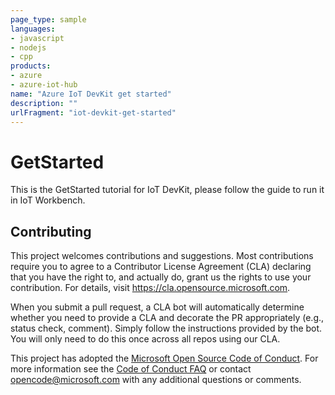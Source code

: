 ```yaml
---
page_type: sample
languages:
- javascript
- nodejs
- cpp
products:
- azure
- azure-iot-hub
name: "Azure IoT DevKit get started"
description: ""
urlFragment: "iot-devkit-get-started"
---
```


# GetStarted

This is the GetStarted tutorial for IoT DevKit, please follow the guide to run it in IoT Workbench.

## Contributing

This project welcomes contributions and suggestions.  Most contributions require you to agree to a
Contributor License Agreement (CLA) declaring that you have the right to, and actually do, grant us
the rights to use your contribution. For details, visit https://cla.opensource.microsoft.com.

When you submit a pull request, a CLA bot will automatically determine whether you need to provide
a CLA and decorate the PR appropriately (e.g., status check, comment). Simply follow the instructions
provided by the bot. You will only need to do this once across all repos using our CLA.

This project has adopted the [Microsoft Open Source Code of Conduct](https://opensource.microsoft.com/codeofconduct/).
For more information see the [Code of Conduct FAQ](https://opensource.microsoft.com/codeofconduct/faq/) or
contact [opencode@microsoft.com](mailto:opencode@microsoft.com) with any additional questions or comments.
